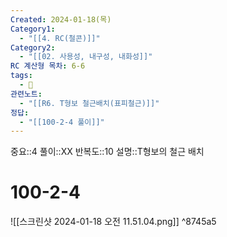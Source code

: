 ```yaml
---
Created: 2024-01-18(목)
Category1:
  - "[[4. RC(철콘)]]"
Category2:
  - "[[02. 사용성, 내구성, 내화성]]"
RC 계산형 목차: 6-6
tags:
  - 🧮
관련노트:
  - "[[R6. T형보 철근배치(표피철근)]]"
정답:
  - "[[100-2-4 풀이]]"
---
```

중요::4
풀이::XX
반복도::10
설명::T형보의 철근 배치

#  100-2-4

![[스크린샷 2024-01-18 오전 11.51.04.png]] ^8745a5